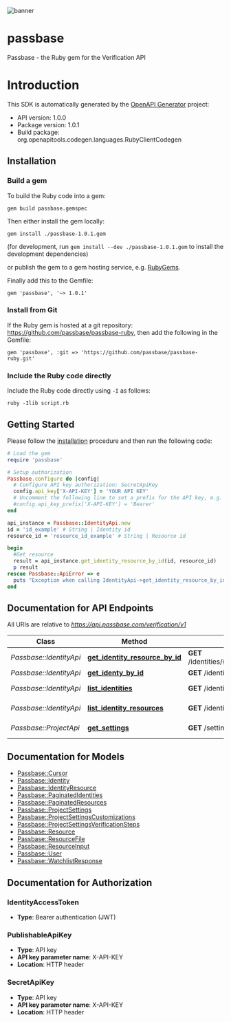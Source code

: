 ![banner](https://passbase-sdk-banner.netlify.app/ruby.png)

# passbase

Passbase - the Ruby gem for the Verification API

# Introduction

This SDK is automatically generated by the [OpenAPI Generator](https://openapi-generator.tech) project:

- API version: 1.0.0
- Package version: 1.0.1
- Build package: org.openapitools.codegen.languages.RubyClientCodegen

## Installation

### Build a gem

To build the Ruby code into a gem:

```shell
gem build passbase.gemspec
```

Then either install the gem locally:

```shell
gem install ./passbase-1.0.1.gem
```

(for development, run `gem install --dev ./passbase-1.0.1.gem` to install the development dependencies)

or publish the gem to a gem hosting service, e.g. [RubyGems](https://rubygems.org/).

Finally add this to the Gemfile:

    gem 'passbase', '~> 1.0.1'

### Install from Git

If the Ruby gem is hosted at a git repository: https://github.com/passbase/passbase-ruby, then add the following in the Gemfile:

    gem 'passbase', :git => 'https://github.com/passbase/passbase-ruby.git'

### Include the Ruby code directly

Include the Ruby code directly using `-I` as follows:

```shell
ruby -Ilib script.rb
```

## Getting Started

Please follow the [installation](#installation) procedure and then run the following code:

```ruby
# Load the gem
require 'passbase'

# Setup authorization
Passbase.configure do |config|
  # Configure API key authorization: SecretApiKey
  config.api_key['X-API-KEY'] = 'YOUR API KEY'
  # Uncomment the following line to set a prefix for the API key, e.g. 'Bearer' (defaults to nil)
  #config.api_key_prefix['X-API-KEY'] = 'Bearer'
end

api_instance = Passbase::IdentityApi.new
id = 'id_example' # String | Identity id
resource_id = 'resource_id_example' # String | Resource id

begin
  #Get resource
  result = api_instance.get_identity_resource_by_id(id, resource_id)
  p result
rescue Passbase::ApiError => e
  puts "Exception when calling IdentityApi->get_identity_resource_by_id: #{e}"
end

```

## Documentation for API Endpoints

All URIs are relative to *https://api.passbase.com/verification/v1*

Class | Method | HTTP request | Description
------------ | ------------- | ------------- | -------------
*Passbase::IdentityApi* | [**get_identity_resource_by_id**](docs/IdentityApi.md#get_identity_resource_by_id) | **GET** /identities/{id}/resource/{resource_id} | Get resource
*Passbase::IdentityApi* | [**get_identy_by_id**](docs/IdentityApi.md#get_identy_by_id) | **GET** /identities/{id} | Get identity
*Passbase::IdentityApi* | [**list_identities**](docs/IdentityApi.md#list_identities) | **GET** /identities | List identities
*Passbase::IdentityApi* | [**list_identity_resources**](docs/IdentityApi.md#list_identity_resources) | **GET** /identities/{id}/resources | List resources
*Passbase::ProjectApi* | [**get_settings**](docs/ProjectApi.md#get_settings) | **GET** /settings | Get project settings


## Documentation for Models

 - [Passbase::Cursor](docs/Cursor.md)
 - [Passbase::Identity](docs/Identity.md)
 - [Passbase::IdentityResource](docs/IdentityResource.md)
 - [Passbase::PaginatedIdentities](docs/PaginatedIdentities.md)
 - [Passbase::PaginatedResources](docs/PaginatedResources.md)
 - [Passbase::ProjectSettings](docs/ProjectSettings.md)
 - [Passbase::ProjectSettingsCustomizations](docs/ProjectSettingsCustomizations.md)
 - [Passbase::ProjectSettingsVerificationSteps](docs/ProjectSettingsVerificationSteps.md)
 - [Passbase::Resource](docs/Resource.md)
 - [Passbase::ResourceFile](docs/ResourceFile.md)
 - [Passbase::ResourceInput](docs/ResourceInput.md)
 - [Passbase::User](docs/User.md)
 - [Passbase::WatchlistResponse](docs/WatchlistResponse.md)


## Documentation for Authorization


### IdentityAccessToken

- **Type**: Bearer authentication (JWT)

### PublishableApiKey


- **Type**: API key
- **API key parameter name**: X-API-KEY
- **Location**: HTTP header

### SecretApiKey


- **Type**: API key
- **API key parameter name**: X-API-KEY
- **Location**: HTTP header

